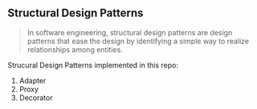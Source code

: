 ## Structural Design Patterns

> In software engineering, structural design patterns are design patterns that ease the design by identifying a simple way to realize relationships among entities.

Strucural Design Patterns implemented in this repo: 
1. Adapter
2. Proxy
3. Decorator
